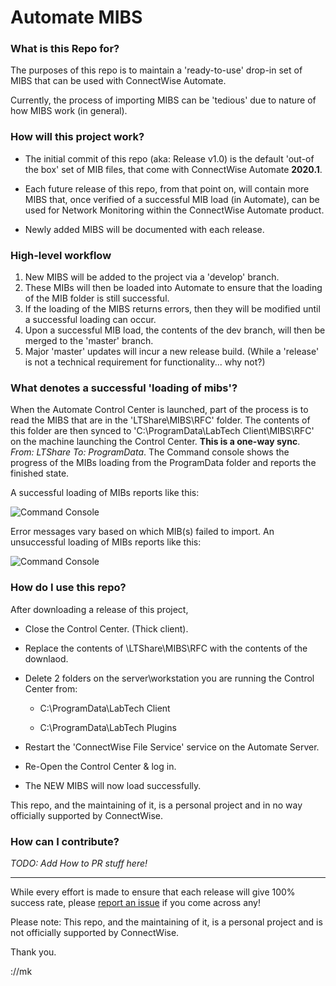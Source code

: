 # Automate MIBS

### What is this Repo for? 

The purposes of this repo is to maintain a 'ready-to-use' drop-in set of MIBS that can be used with ConnectWise Automate.

Currently, the process of importing MIBS can be 'tedious' due to nature of how MIBS work (in general).


### How will this project work?

- The initial commit of this repo (aka: Release v1.0) is the default 'out-of the box' set of MIB files, that come with ConnectWise Automate **2020.1**.

- Each future release of this repo, from that point on, will contain more MIBS that, once verified of a successful MIB load (in Automate), can be used for Network Monitoring within the ConnectWise Automate product.

- Newly added MIBS will be documented with each release.


### High-level workflow

1. New MIBS will be added to the project via a 'develop' branch.
2. These MIBs will then be loaded into Automate to ensure that the loading of the MIB folder is still successful.
3. If the loading of the MIBS returns errors, then they will be modified until a successful loading can occur.
4. Upon a successful MIB load, the contents of the dev branch, will then be merged to the 'master' branch.
5. Major 'master' updates will incur a new release build. (While a 'release' is not a technical requirement for functionality... why not?)


### What denotes a successful 'loading of mibs'?

When the Automate Control Center is launched, part of the process is to read the MIBS that are in the 'LTShare\MIBS\RFC' folder. The contents of this folder are then synced to 'C:\ProgramData\LabTech Client\MIBS\RFC' on the machine launching the Control Center. **__This is a one-way sync__**. *From: LTShare To: ProgramData*. The Command console shows the progress of the MIBs loading from the ProgramData folder and reports the finished state.

A successful loading of MIBs reports like this:

![Command Console](https://i.imgur.com/40ozdG6.png)

Error messages vary based on which MIB(s) failed to import. An unsuccessful loading of MIBs reports like this:

![Command Console](https://i.imgur.com/r8tyDwb.jpg)


### How do I use this repo?

After downloading a release of this project,

- Close the Control Center. (Thick client).

- Replace the contents of \\LTShare\MIBS\RFC with the contents of the downlaod.

- Delete 2 folders on the server\workstation you are running the Control Center from:

    - C:\ProgramData\LabTech Client

    - C:\ProgramData\LabTech Plugins

- Restart the 'ConnectWise File Service' service on the Automate Server.

- Re-Open the Control Center & log in.

- The NEW MIBS will now load successfully. 


This repo, and the maintaining of it, is a personal project and in no way officially supported by ConnectWise. 


### How can I contribute?

*TODO: Add How to PR stuff here!*

---
While every effort is made to ensure that each release will give 100% success rate, please [report an issue](https://github.com/MartynKeigher/Automate-MIBS/issues) if you come across any! 

Please note: This repo, and the maintaining of it, is a personal project and is not officially supported by ConnectWise.

Thank you.

://mk

